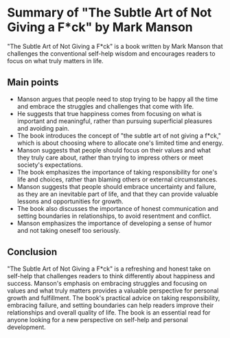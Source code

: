 # Summary of "The Subtle Art of Not Giving a F\*ck" by Mark Manson

"The Subtle Art of Not Giving a F\*ck" is a book written by Mark Manson that challenges the conventional self-help wisdom and encourages readers to focus on what truly matters in life.

## Main points

- Manson argues that people need to stop trying to be happy all the time and embrace the struggles and challenges that come with life.
- He suggests that true happiness comes from focusing on what is important and meaningful, rather than pursuing superficial pleasures and avoiding pain.
- The book introduces the concept of "the subtle art of not giving a f\*ck," which is about choosing where to allocate one's limited time and energy.
- Manson suggests that people should focus on their values and what they truly care about, rather than trying to impress others or meet society's expectations.
- The book emphasizes the importance of taking responsibility for one's life and choices, rather than blaming others or external circumstances.
- Manson suggests that people should embrace uncertainty and failure, as they are an inevitable part of life, and that they can provide valuable lessons and opportunities for growth.
- The book also discusses the importance of honest communication and setting boundaries in relationships, to avoid resentment and conflict.
- Manson emphasizes the importance of developing a sense of humor and not taking oneself too seriously.

## Conclusion

"The Subtle Art of Not Giving a F\*ck" is a refreshing and honest take on self-help that challenges readers to think differently about happiness and success. Manson's emphasis on embracing struggles and focusing on values and what truly matters provides a valuable perspective for personal growth and fulfillment. The book's practical advice on taking responsibility, embracing failure, and setting boundaries can help readers improve their relationships and overall quality of life. The book is an essential read for anyone looking for a new perspective on self-help and personal development.